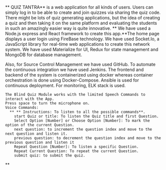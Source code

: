 ** QUIZ TANTRA** is a web application for all kinds of users. Users can simply log in    to be able to create and join quizzes via sharing the quiz code. There might be lots of quiz generating applications, but the idea of creating a quiz and then taking it on the same platform and evaluating the students in such an amazingly easier way is quite innovative. 
 **
We have used a Node.js express and React framework to create this app.**The home page displays a user login using FireBase technology. We have used Socket.Io, a JavaScript library for real-time web applications to create this network system. We have used Materialize for UI, Redux for state management and MongoDB for database management. 
 
Also, for Source Control Management we have used GitHub. To automate the continuous integration we have used Jenkins. The frontend and backend of the system is containerized using docker whereas container orchestration is done using Docker-Compose. Ansible is used for continuous deployment. For monitoring, ELK stack is used. 


    The Blind Quiz Module works with the limited Speech Commands to interact with the App.
    Press space to turn the microphone on.
    Voice Commands:
      ** ** Instructions: To listen to all the possible commands**.
        start Quiz or title: To listen the Quiz title and first Question.
        Select Option [Number] or Choose Option [Number]: To mark the option of the current Question.
        next question: to increment the question index and move to the next question and listen it.
        previous question: to decrement the question index and move to the previous question and listen it
        Repeat Question [Number]: To listen a specific Question.
        Repeat Current Question: To repeat the current Question.
        submit quiz: to submit the quiz.
**

